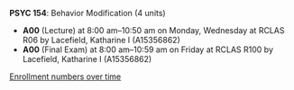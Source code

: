 **PSYC 154**: Behavior Modification (4 units)

- **A00** (Lecture) at 8:00 am–10:50 am on Monday, Wednesday at RCLAS R06 by Lacefield, Katharine I (A15356862)
- **A00** (Final Exam) at 8:00 am–10:59 am on Friday at RCLAS R100 by Lacefield, Katharine I (A15356862)

[Enrollment numbers over time](./PSYC154.tsv)
